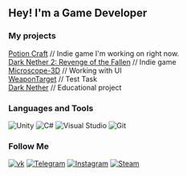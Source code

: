 ## Hey! I'm a Game Developer 

### My projects
[Potion Craft](https://github.com/ShahzodHD/PotionCraft) // Indie game I'm working on right now. <br> 
[Dark Nether 2: Revenge of the Fallen](https://github.com/ShahzodHD/DarkNether2) // Indie game <br> 
[Microscope-3D](https://github.com/ShahzodHD/Microscope-3D) // Working with UI <br> 
[WeaponTarget](https://github.com/ShahzodHD/WeaponTarget) // Test Task <br> 
[Dark Nether](https://github.com/ShahzodHD/DarkNether) // Educational project <br> 
### Languages and Tools
![Unity](https://img.shields.io/badge/-Unity-%23000000?style=for-the-badge&logo=unity)
![C#](https://img.shields.io/badge/C%23-%23239120.svg?style=for-the-badge&logo=c-sharp&logoColor=white)
![Visual Studio](https://img.shields.io/badge/Visual%20Studio-5C2D91.svg?style=for-the-badge&logo=visual-studio&logoColor=white)
![Git](https://img.shields.io/badge/git-%23F05033.svg?style=for-the-badge&logo=git&logoColor=white)<br>

### Follow Me
[![vk](https://img.shields.io/badge/-ВКонтакте-4f7db3?style=for-the-badge&logo=VK)](https://vk.com/khalimov202)
[![Telegram](https://img.shields.io/badge/-Telegram-2CA5E0?style=for-the-badge&logo=telegram)](https://t.me/shahzodhd)
[![Instagram](https://img.shields.io/badge/-Instagram-%23E4405F?style=for-the-badge&logo=Instagram&logoColor=white)](https://www.instagram.com/khalimov02/)
[![Steam](https://img.shields.io/badge/-steam-%23000000?style=for-the-badge&logo=steam&logoColor=white)](https://steamcommunity.com/id/1504043)

<!---
### I'm working on:
[Dark Nether 2: Revenge of the Fallen](https://github.com/ShahzodHD/DarkNether2)
-->
